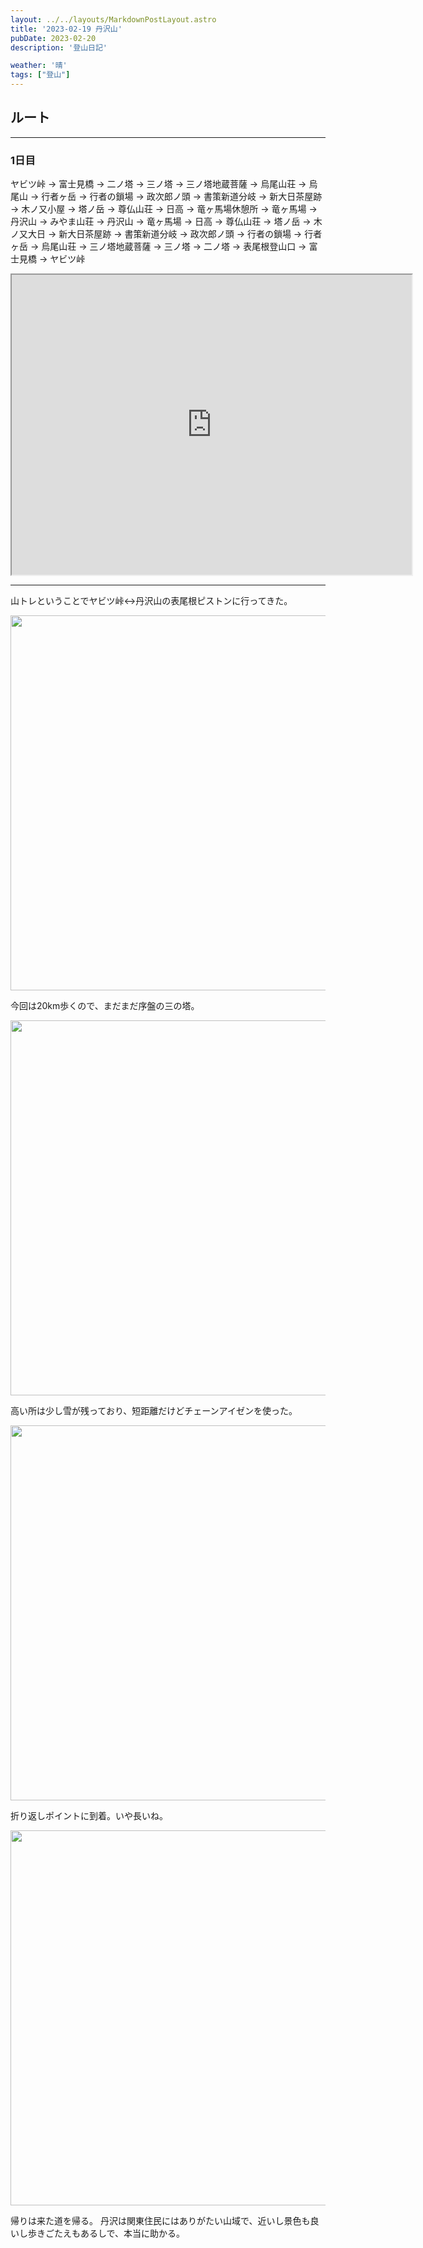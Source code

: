 ```yaml
---
layout: ../../layouts/MarkdownPostLayout.astro
title: '2023-02-19 丹沢山'
pubDate: 2023-02-20
description: '登山日記'

weather: '晴'
tags: ["登山"]
---
```

## ルート
----------------
### 1日目
ヤビツ峠 → 富士見橋 → 二ノ塔 → 三ノ塔 → 三ノ塔地蔵菩薩 → 烏尾山荘 → 烏尾山 → 行者ヶ岳 → 行者の鎖場 → 政次郎ノ頭 → 書策新道分岐 → 新大日茶屋跡 → 木ノ又小屋 → 塔ノ岳 → 尊仏山荘 → 日高 → 竜ヶ馬場休憩所 → 竜ヶ馬場 → 丹沢山 → みやま山荘 → 丹沢山 → 竜ヶ馬場 → 日高 → 尊仏山荘 → 塔ノ岳 → 木ノ又大日 → 新大日茶屋跡 → 書策新道分岐 → 政次郎ノ頭 → 行者の鎖場 → 行者ヶ岳 → 烏尾山荘 → 三ノ塔地蔵菩薩 → 三ノ塔 → 二ノ塔 → 表尾根登山口 → 富士見橋 → ヤビツ峠

<iframe src="https://www.google.com/maps/d/embed?mid=1bIXp7IFBzg1XSWB-MTZ6zEh253CQVls&ehbc=2E312F" width="640" height="480"></iframe>

---------------


山トレということでヤビツ峠↔丹沢山の表尾根ピストンに行ってきた。  


<img src="https://images.prismic.io/peasysblog/Zu15nrVsGrYSvoQA_IMG_9186.JPG?auto=format,compress" width="600">

今回は20km歩くので、まだまだ序盤の三の塔。

<img src="https://images.prismic.io/peasysblog/Zu15nrVsGrYSvoQB_IMG_9193.JPG?auto=format,compress" width="600">

高い所は少し雪が残っており、短距離だけどチェーンアイゼンを使った。

<img src="https://images.prismic.io/peasysblog/Zu16QrVsGrYSvoQr_IMG_9223.jpg?auto=format,compress" width="600">

折り返しポイントに到着。いや長いね。

<img src="https://images.prismic.io/peasysblog/Zu15n7VsGrYSvoQC_IMG_9217.JPG?auto=format,compress" width="600">

帰りは来た道を帰る。
丹沢は関東住民にはありがたい山域で、近いし景色も良いし歩きごたえもあるしで、本当に助かる。